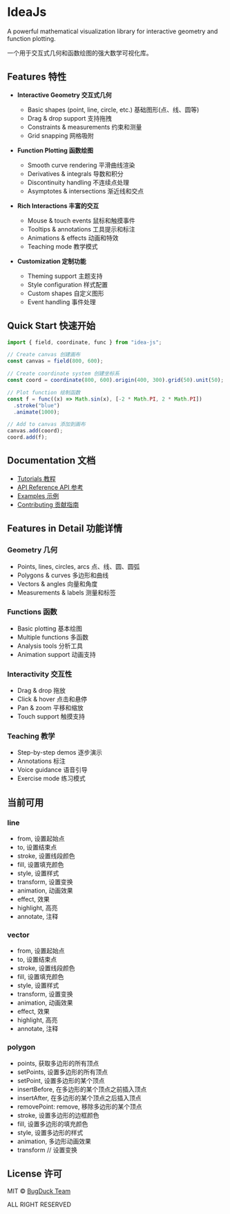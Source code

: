 # IdeaJs

A powerful mathematical visualization library for interactive geometry and function plotting.

一个用于交互式几何和函数绘图的强大数学可视化库。

## Features 特性

- **Interactive Geometry 交互式几何**

  - Basic shapes (point, line, circle, etc.) 基础图形(点、线、圆等)
  - Drag & drop support 支持拖拽
  - Constraints & measurements 约束和测量
  - Grid snapping 网格吸附

- **Function Plotting 函数绘图**

  - Smooth curve rendering 平滑曲线渲染
  - Derivatives & integrals 导数和积分
  - Discontinuity handling 不连续点处理
  - Asymptotes & intersections 渐近线和交点

- **Rich Interactions 丰富的交互**

  - Mouse & touch events 鼠标和触摸事件
  - Tooltips & annotations 工具提示和标注
  - Animations & effects 动画和特效
  - Teaching mode 教学模式

- **Customization 定制功能**
  - Theming support 主题支持
  - Style configuration 样式配置
  - Custom shapes 自定义图形
  - Event handling 事件处理

## Quick Start 快速开始

```typescript
import { field, coordinate, func } from "idea-js";

// Create canvas 创建画布
const canvas = field(800, 600);

// Create coordinate system 创建坐标系
const coord = coordinate(800, 600).origin(400, 300).grid(50).unit(50);

// Plot function 绘制函数
const f = func((x) => Math.sin(x), [-2 * Math.PI, 2 * Math.PI])
  .stroke("blue")
  .animate(1000);

// Add to canvas 添加到画布
canvas.add(coord);
coord.add(f);
```

## Documentation 文档

- [Tutorials 教程](docs/tutorials/README.md)
- [API Reference API 参考](docs/api/README.md)
- [Examples 示例](docs/examples/README.md)
- [Contributing 贡献指南](CONTRIBUTING.md)

## Features in Detail 功能详情

### Geometry 几何

- Points, lines, circles, arcs 点、线、圆、圆弧
- Polygons & curves 多边形和曲线
- Vectors & angles 向量和角度
- Measurements & labels 测量和标签

### Functions 函数

- Basic plotting 基本绘图
- Multiple functions 多函数
- Analysis tools 分析工具
- Animation support 动画支持

### Interactivity 交互性

- Drag & drop 拖放
- Click & hover 点击和悬停
- Pan & zoom 平移和缩放
- Touch support 触摸支持

### Teaching 教学

- Step-by-step demos 逐步演示
- Annotations 标注
- Voice guidance 语音引导
- Exercise mode 练习模式

## 当前可用

### line

- from, 设置起始点
- to, 设置结束点
- stroke, 设置线段颜色
- fill, 设置填充颜色
- style, 设置样式
- transform, 设置变换
- animation, 动画效果
- effect, 效果
- highlight, 高亮
- annotate, 注释

### vector

- from, 设置起始点
- to, 设置结束点
- stroke, 设置线段颜色
- fill, 设置填充颜色
- style, 设置样式
- transform, 设置变换
- animation, 动画效果
- effect, 效果
- highlight, 高亮
- annotate, 注释

### polygon

- points, 获取多边形的所有顶点
- setPoints, 设置多边形的所有顶点
- setPoint, 设置多边形的某个顶点
- insertBefore, 在多边形的某个顶点之前插入顶点
- insertAfter, 在多边形的某个顶点之后插入顶点
- removePoint: remove, 移除多边形的某个顶点
- stroke, 设置多边形的边框颜色
- fill, 设置多边形的填充颜色
- style, 设置多边形的样式
- animation, 多边形动画效果
- transform // 设置变换

## License 许可

MIT © [BugDuck Team](https://github.com/bug-duck)

ALL RIGHT RESERVED
